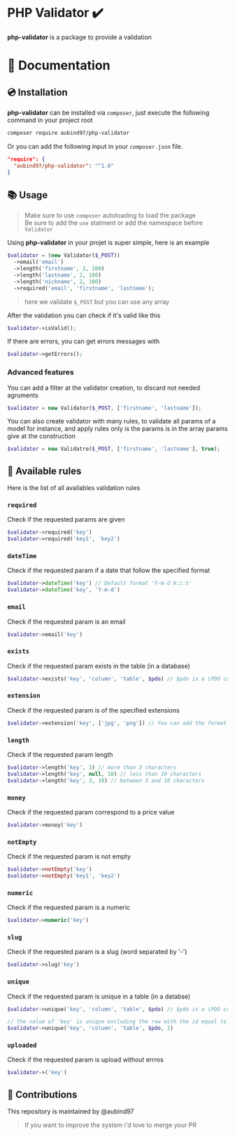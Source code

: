 # PHP Validator ✔️

**php-validator** is a package to provide a validation  

<!-- Build status -->

# 📖 Documentation
## 💿 Installation
**php-validator** can be installed via `composer`, just execute the following command in your project root  
```sh
composer require aubind97/php-validator
```
Or you can add the following input in your `composer.json` file.  

```json
"require": {
  "aubind97/php-validator": "^1.0"
}
```
## 📚 Usage
> Make sure to use `composer` autoloading to load the package  
> Be sure to add the `use` statment or add the namespace before `Validator`

Using **php-validator** in your projet is super simple, here is an example
```php
$validator = (new Validator($_POST))
  ->email('email')
  ->length('firstname', 2, 100)
  ->length('lastname', 2, 100)
  ->length('nickname', 2, 100)
  ->required('email', 'firstname', 'lastname');
```
> here we validate `$_POST` but you can use any array

After the validation you can check if it's valid like this
```php
$validator->isValid();
```

If there are errors, you can get errors messages with
```php
$validator->getErrors();
```

### Advanced features
You can add a filter at the validator creation, to discard not needed agruments
```php
$validator = new Validator($_POST, ['firstname', 'lastname']);
```

You can also create validator with many rules, to validate all params of a model for instance, and apply rules only is the params is in the array params give at the construction
```php
$validator = new Validatro($_POST, ['firstname', 'lastname'], true);
```

## 📏 Available rules
Here is the list of all availables validation rules
### `required`
Check if the requested params are given
```php
$validator->required('key')
$validator->required('key1', 'key2')
```
### `dateTime`
Check if the requested param if a date that follow the specified format
```php
$validator->dateTime('key') // Default format 'Y-m-d H:i:s'
$validator->dateTime('key', 'Y-m-d')
```
### `email`
Check if the requested param is an email
```php
$validator->email('key')
```
### `exists`
Check if the requested param exists in the table (in a database)
```php
$validator->exists('key', 'column', 'table', $pdo) // $pdo is a \PDO connection
```
### `extension`
Check if the requested param is of the specified extensions
```php
$validator->extension('key', ['jpg', 'png']) // You can add the format you want
```
### `length`
Check if the requested param length
```php
$validator->length('key', 3) // more than 3 characters
$validator->length('key', null, 10) // less than 10 characters
$validator->length('key', 3, 10) // between 3 and 10 characters
```
### `money`
Check if the requested param correspond to a price value
```php
$validator->money('key')
```
### `notEmpty`
Check if the requested param is not empty
```php
$validator->notEmpty('key')
$validator->notEmpty('key1', 'key2')
```
### `numeric`
Check if the requested param is a numeric
```php
$validator->numeric('key')
```
### `slug`
Check if the requested param is a slug (word separated by '-')
```php
$validator->slug('key')
```
### `unique`
Check if the requested param is unique in a table (in a databse)
```php
$validator->unique('key', 'column', 'table', $pdo) // $pdo is a \PDO connection

// the value of 'key' is unique excluding the row with the id equal to 1
$validator->unique('key', 'column', 'table', $pdo, 1)
```
### `uploaded`
Check if the requested param is upload without errros
```php
$validator->('key')
```

## 🤝 Contributions
This repository is maintained by @aubind97  

> If you want to improve the system i'd love to merge your PR